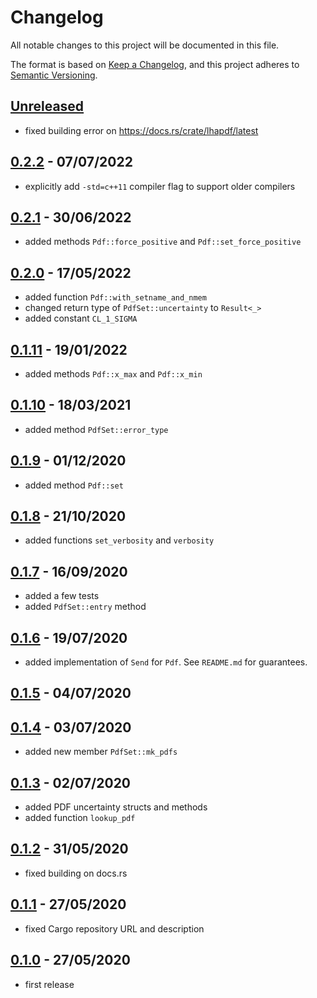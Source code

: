# Changelog

All notable changes to this project will be documented in this file.

The format is based on [Keep a Changelog](https://keepachangelog.com/en/1.0.0/),
and this project adheres to [Semantic Versioning](https://semver.org/spec/v2.0.0.html).

## [Unreleased]

- fixed building error on <https://docs.rs/crate/lhapdf/latest>

## [0.2.2] - 07/07/2022

- explicitly add `-std=c++11` compiler flag to support older compilers

## [0.2.1] - 30/06/2022

- added methods `Pdf::force_positive` and `Pdf::set_force_positive`

## [0.2.0] - 17/05/2022

- added function `Pdf::with_setname_and_nmem`
- changed return type of `PdfSet::uncertainty` to `Result<_>`
- added constant `CL_1_SIGMA`

## [0.1.11] - 19/01/2022

- added methods `Pdf::x_max` and `Pdf::x_min`

## [0.1.10] - 18/03/2021

- added method `PdfSet::error_type`

## [0.1.9] - 01/12/2020

- added method `Pdf::set`

## [0.1.8] - 21/10/2020

- added functions `set_verbosity` and `verbosity`

## [0.1.7] - 16/09/2020

- added a few tests
- added `PdfSet::entry` method

## [0.1.6] - 19/07/2020

- added implementation of `Send` for `Pdf`. See `README.md` for guarantees.

## [0.1.5] - 04/07/2020

## [0.1.4] - 03/07/2020

- added new member `PdfSet::mk_pdfs`

## [0.1.3] - 02/07/2020

- added PDF uncertainty structs and methods
- added function `lookup_pdf`

## [0.1.2] - 31/05/2020

- fixed building on docs.rs

## [0.1.1] - 27/05/2020

- fixed Cargo repository URL and description

## [0.1.0] - 27/05/2020

- first release

[Unreleased]: https://github.com/cschwan/lhapdf/compare/v0.2.2...HEAD
[0.2.2]: https://github.com/cschwan/lhapdf/compare/v0.2.1...v0.2.2
[0.2.1]: https://github.com/cschwan/lhapdf/compare/v0.2.0...v0.2.1
[0.2.0]: https://github.com/cschwan/lhapdf/compare/v0.1.11...v0.2.0
[0.1.11]: https://github.com/cschwan/lhapdf/compare/v0.1.10...v0.1.11
[0.1.10]: https://github.com/cschwan/lhapdf/compare/v0.1.9...v0.1.10
[0.1.9]: https://github.com/cschwan/lhapdf/compare/v0.1.8...v0.1.9
[0.1.8]: https://github.com/cschwan/lhapdf/compare/v0.1.7...v0.1.8
[0.1.7]: https://github.com/cschwan/lhapdf/compare/v0.1.6...v0.1.7
[0.1.6]: https://github.com/cschwan/lhapdf/compare/v0.1.5...v0.1.6
[0.1.5]: https://github.com/cschwan/lhapdf/compare/v0.1.4...v0.1.5
[0.1.4]: https://github.com/cschwan/lhapdf/compare/v0.1.3...v0.1.4
[0.1.3]: https://github.com/cschwan/lhapdf/compare/v0.1.2...v0.1.3
[0.1.2]: https://github.com/cschwan/lhapdf/compare/v0.1.1...v0.1.2
[0.1.1]: https://github.com/cschwan/lhapdf/compare/v0.1.0...v0.1.1
[0.1.0]: https://github.com/cschwan/lhapdf/compare/v0.0.0...v0.1.0
